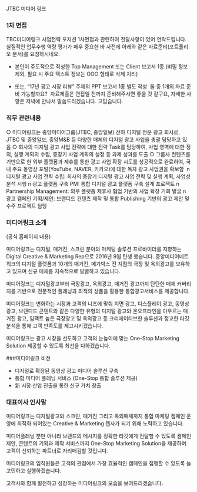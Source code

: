 JTBC 미디어 링크



### 1차 면접

TBC미디어링크 사업전략 포지션 1차면접과 관련하여 전달사항이 있어 연락드립니다.​
​
실질적인 업무수행 역량 평가가 매우 중요한 바 사전에 아래와 같은 자료준비(포트폴리오 문서)를 요청하시네요.
​
- 본인이 주도적으로 작성한 Top Management 또는 Client 보고서 1종
  (비밀 정보 제외, 필요 시 주요 텍스트 정보는 OOO 형태로 삭제 처리)
 
- 또는, “17년 광고 시장 리뷰” 주제의 PPT 보고서 1종 별도 작성
​
둘 중 1개의 자료 준비 가능할까요?
​
자료제출은 면접일 전까지 준비해주시면 좋을 것 같구요,
자세한 사항은 저녁에 만나서 말씀드리겠습니다.
​
고맙습니다.


### 직무 관련내용

○ 미디어링크는 중앙미디어그룹(JTBC, 중앙일보) 산하 디지털 전문 광고 회사로, JTBC 및 중앙일보, 중앙M&B 등 다양한 매체의 디지털 광고 사업을 총괄 담당하고 있음
○ 회사의 디지털 광고 사업 전략에 대한 전략 Task를 담당하여, 사업 영역에 대한 정의, 실행 계획의 수립, 중장기 사업 계획의 설정 등 과제 성과를 도출
○ 그룹사 컨텐츠를 기반으로 한 외부 플랫폼과 제휴를 통한 광고 사업 확장 시도를 성공적으로 완료하여, 국내 주요 동영상 포털(YouTube, NAVER, 카카오)에 대한 독자 광고 사업권을 확보함
​
n 디지털 광고 사업 전략 수립: 회사의 중장기 디지털 광고 사업 전략 및 실행 계획, 사업성 분석 시행
n 광고 플랫폼 구축 PM: 통합 디지털 광고 플랫폼 구축 설계 프로젝트
n Partnership Management: 외부 플랫폼 제휴사 협업 기반의 사업 확장 기회 발굴
n 광고 캠페인 기획/제안: 브랜디드 컨텐츠 제작 및 통합 Publishing 기반의 광고 제안 및 수주 프로젝트 담당


### 미디어링크 소개
(공식 홈페이지 내용)

미디어링크는 디지털, 매거진, 스크린 분야의 마케팅 솔루션 프로바이더를 지향하는
Digital Creative & Marketing Rep으로 2016년 9월 탄생 했습니다. 
중앙미디어네트워크의 디지털 플랫폼과 10개의 매거진, 메가박스 전 지점의 극장 및 옥외광고를 보유하고 있으며 신규 매체를 지속적으로 발굴하고 있습니다.

미디어링크는 디지털광고부터 극장광고, 옥외광고, 매거진 광고까지 탄탄한 매체 커버리지를 기반으로 전문적인 플래닝과 최적의 상품을 활용한 통합광고서비스를 제공합니다.

미디어링크는 변화하는 시장과 고객의 니즈에 맞춰 지면 광고, 디스플레이 광고, 동영상 광고, 브랜디드 콘텐트와 같은 다양한 유형의 디지털 광고와 온오프라인을 아우르는 매거진 광고, 임팩트 높은 극장광고 및 옥외광고 등 크리에이티브한 솔루션과 정교한 타깃 분석을 통해 고객 만족도를 제고시키겠습니다.

미디어링크는 광고 시장을 선도하고 고객의 눈높이에 맞는 One-Stop Marketing Solution 제공할 수 있도록 최선을 다하겠습니다.


###미디어링크 비전
* 디지털로 확장된 동영상 광고 미디어 솔루션 구축
* 통합 미디어 플래닝 서비스 (One-Stop 통합 솔루션 제공)
* 新 시장∙산업 진출을 통한 신규 가치 창출

### 대표이사 인사말

미디어링크는 디지털광고와 스크린, 매거진 그리고 옥외매체까지 통합 마케팅
캠페인 운영에 최적화 되어있는 Creative & Marketing 렙사가 되기 위해
노력하고 있습니다.

미디어플래닝 뿐만 아니라 브랜드의 메시지를 정확한 타깃에게 전달할 수
있도록 캠페인 제안, 콘텐트의 기획과 제작 서비스까지
One-Stop Marketing Solution을 제공하며 고객이 신뢰하는 파트너로
자리매김할 것입니다.

미디어링크의 임직원들은 고객의 관점에서 가장 효율적인 캠페인을 집행할
수 있도록 늘 고민하고 실행하겠습니다.

고객사와 함께 발전하고 성장하는 미디어링크의 모습을 보여드리겠습니다.

​